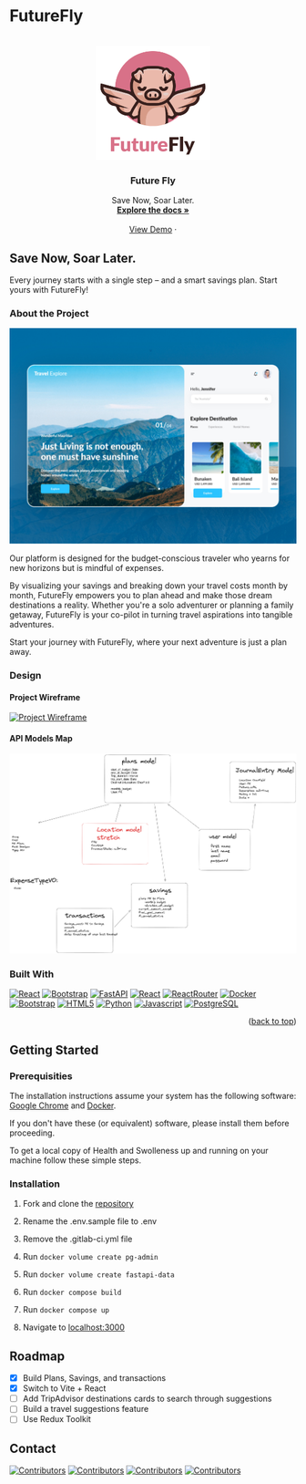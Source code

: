 # FutureFly

<!-- PROJECT LOGO -->
<br />
<div align="center">
  <a href="https://gitlab.com/team-10HR/travel-saver-app">
    <img src="images/futurefly_logo.svg" alt="Logo" width="200" height="200">
  </a>

  <h3 align="center">Future Fly</h3>

  <p align="center">
    Save Now, Soar Later.
    <br />
    <a href="https://gitlab.com/team-10HR/travel-saver-app"><strong>Explore the docs »</strong></a>
    <br />
    <br />
    <a href="https://gitlab.com/team-10HR/travel-saver-app">View Demo</a>
    ·
  </p>
</div>


## Save Now, Soar Later.

Every journey starts with a single step – and a smart savings plan. Start yours with FutureFly!

### About the Project

[![Project Name Screen Shot][project-screenshot]](https://gitlab.com/team-10HR/travel-saver-app)

Our platform is designed for the budget-conscious traveler who yearns for new horizons but is mindful of expenses.

By visualizing your savings and breaking down your travel costs month by month, FutureFly empowers you to plan ahead and make those dream destinations a reality. Whether you're a solo adventurer or planning a family getaway, FutureFly is your co-pilot in turning travel aspirations into tangible adventures.

Start your journey with FutureFly, where your next adventure is just a plan away.

### Design

#### Project Wireframe
[![Project Wireframe][FutureFly_wireframe]](https://gitlab.com/team-10HR/travel-saver-app)

#### API Models Map
[![Project API Models][FutureFly_API_Models]](https://gitlab.com/team-10HR/travel-saver-app)

### Built With

[![React][React.js]][React-url] [![Bootstrap][Bootstrap.com]][Bootstrap-url] [![FastAPI][Fastapi.tiangolo.com]][Fastapi-url] [![React][React.js]][React-url] [![ReactRouter][ReactRouter.com]][ReactRouter-url] [![Docker][Docker.com]][Docker-url] [![Bootstrap][Bootstrap.com]][Bootstrap-url] [![HTML5][HTML5.com]][HTML5-url] [![Python][Python.org]][Python-url] [![Javascript][Javascript.com]][Javascript-url] [![PostgreSQL][PostgreSQL.org]][PostgreSQL-url]


<p align="right">(<a href="#readme-top">back to top</a>)</p>

## Getting Started
### Prerequisities

The installation instructions assume your system has the following software: [Google Chrome](https://www.google.com/chrome/) and [Docker](https://www.docker.com/).

If you don't have these (or equivalent) software, please install them before proceeding.

To get a local copy of Health and Swolleness up and running on your machine follow these simple steps.

### Installation

1. Fork and clone the [repository](https://gitlab.com/the-stay-at-homies/module3-project-gamma)

2. Rename the .env.sample file to .env

3. Remove the .gitlab-ci.yml file

4. Run `docker volume create pg-admin`

5. Run `docker volume create fastapi-data`

6. Run `docker compose build`

7. Run `docker compose up`

8. Navigate to [localhost:3000](http://localhost:3000/)

## Roadmap

- [x] Build Plans, Savings, and transactions
- [x] Switch to Vite + React
- [ ] Add TripAdvisor destinations cards to search through suggestions
- [ ] Build a travel suggestions feature
- [ ] Use Redux Toolkit

## Contact

[![Contributors][britley-desir]][britley-url]
[![Contributors][dominick-cross]][dom-url]
[![Contributors][tamekia-n]][tamekia-url]
[![Contributors][jose-sirven]][jose-url]


<!-- MARKDOWN LINKS & IMAGES -->
<!-- https://www.markdownguide.org/basic-syntax/#reference-style-links -->
[project-screenshot]: images/futurefly_sameple.jpeg

[FutureFly_wireframe]: images/FutureFly-wireframe.png

[FutureFly_API_Models]: images/Futurefly_API_Model.png

[Fastapi.tiangolo.com]: https://img.shields.io/badge/Fastapi-009688?style=for-the-badge&logo=fastapi&logoColor=white
[FastAPI-url]: https://fastapi.tiangolo.com/

[React.js]: https://img.shields.io/badge/React-61DAFB?style=for-the-badge&logo=react&logoColor=white
[React-url]: https://reactjs.org/

[Bootstrap.com]: https://img.shields.io/badge/Bootstrap-7952B3?style=for-the-badge&logo=bootstrap&logoColor=white
[Bootstrap-url]: https://getbootstrap.com

[Docker.com]: https://img.shields.io/badge/Docker-2496ED?style=for-the-badge&logo=docker&logoColor=white
[Docker-url]: https://www.docker.com/

[HTML5.com]: https://img.shields.io/badge/HTML5-E34F26?style=for-the-badge&logo=html5&logoColor=white
[HTML5-url]: https://developer.mozilla.org/en-US/docs/Web/HTML

[Python.org]: https://img.shields.io/badge/Python-3776AB?style=for-the-badge&logo=python&logoColor=white
[Python-url]: https://www.python.org/

[Javascript.com]: https://img.shields.io/badge/JavaScript-F7DF1E?style=for-the-badge&logo=javascript&logoColor=white
[Javascript-url]: https://developer.mozilla.org/en-US/docs/Web/JavaScript

[PostgreSQL.org]: https://img.shields.io/badge/PostgreSQL-4169E1?style=for-the-badge&logo=postgresql&logoColor=white
[PostgreSQL-url]: https://www.postgresql.org/

[ReactRouter.com]: https://img.shields.io/badge/React_Router-CA4245?style=for-the-badge&logo=reactrouter&logoColor=white
[ReactRouter-url]: https://reactrouter.com/en/main

[britley-desir]: https://img.shields.io/badge/Britley_Desir-0A66C2?logo=linkedin&style=for-the-badge
[britley-url]: https://www.linkedin.com/in/britleydesir/

[jose-sirven]: https://img.shields.io/badge/Jose_Sirven-0A66C2?logo=linkedin&style=for-the-badge
[jose-url]: https://www.linkedin.com/in/joesirven/

[tamekia-n]: https://img.shields.io/badge/Tamekia_N.-0A66C2?logo=linkedin&style=for-the-badge
[tamekia-url]: https://www.linkedin.com/in/tamekia-n-95a15916a/

[dominick-cross]: https://img.shields.io/badge/Dominick_Cross-0A66C2?logo=linkedin&style=for-the-badge
[dom-url]: https://www.linkedin.com/in/dominick-cross/



<!--
## Install Extensions

- Prettier: <https://marketplace.visualstudio.com/items?itemName=esbenp.prettier-vscode>
- Black Formatter: <https://marketplace.visualstudio.com/items?itemName=ms-python.black-formatter>

## Deliverables

- [ ] Wire-frame diagrams
- [ ] API documentation
- [ ] Project is deployed to Caprover (BE, DB) & GitLab-pages (FE)
- [ ] GitLab issue board is setup and in use (or project management tool of choice)
- [ ] Journals

## Project layout

The layout of the project is just like all of the projects
you did with `docker-compose` in module #2. You will create
a directory in the root of the repository for each service
that you add to your project just like those previous
projects were setup.

### Directories

Several directories have been added to your project. The
directories `docs` and `journals` are places for you and
your team-mates to, respectively, put any documentation
about your project that you create and to put your
project-journal entries. See the _README.md_ file in each
directory for more info.

The other directories, `ghi` and `api`, are services, that
you can start building off of.

Inside of `ghi` is a minimal React app that has an "under
construction" page. It is setup similarly to all of the
other React projects that you have worked on.

Inside of `api` is a minimal FastAPI application.
"Where are all the files?" you might ask? Well, the
`main.py` file is the whole thing, and go take look inside
of it... There's not even much in there..., hmm? That is
FastAPI, we'll learn more about it in the coming days. Can
you figure out what this little web-application does even
though you haven't learned about FastAPI yet?

Also in `api` is a directory for your migrations.
If you choose to use PostgreSQL, then you'll want to use
migrations to control your database. Unlike Django, where
migrations were automatically created for you, you'll write
yours by hand using DDL. Don't worry about not knowing what
DDL means; we have you covered. There's a sample migration
in there that creates two tables so you can see what they
look like.

The Dockerfile and Dockerfile.dev run your migrations
for you automatically.

### Other files

The following project files have been created as a minimal
starting point. Please follow the guidance for each one for
a most successful project.

- `docker-compose.yaml`: there isn't much in here, just a
  **really** simple UI and FastAPI service. Add services
  (like a database) to this file as you did with previous
  projects in module #2.
- `.gitlab-ci.yml`: This is your "ci/cd" file where you will
  configure automated unit tests, code quality checks, and
  the building and deployment of your production system.
  Currently, all it does is deploy an "under construction"
  page to your production UI on GitLab and a sample backend
  to CapRover. We will learn much more about this file.
- `.gitignore`: This is a file that prevents unwanted files
  from getting added to your repository, files like
  `pyc` files, `__pycache__`, etc. We've set it up so that
  it has a good default configuration for Python projects.
- `.env.sample`: This file is a template to copy when
  creating environment variables for your team. Create a
  copy called `.env` and put your own passwords in here
  without fear of it being committed to git (see `.env`
  listed in `.gitignore`). You can also put team related
  environment variables in here, things like api and signing
  keys that shouldn't be committed; these should be
  duplicated in your deployed environments.

## How to complete the initial deploy

There will be further guidance on completing the initial
deployment, but it just consists of these steps:

### Setup GitLab repo/project

- make sure this project is in a group. If it isn't, stop
  now and move it to a GitLab group
- remove the fork relationship: In GitLab go to:

  Settings -> General -> Advanced -> Remove fork relationship

- add these GitLab CI/CD variables:
  - PUBLIC_URL : this is your gitlab pages URL
  - REACT_APP_API_HOST: enter "blank" for now

#### Your GitLab pages URL

You can't find this in GitLab until after you've done a deploy
but you can figure it out yourself from your GitLab project URL.

If this is your project URL

https://gitlab.com/GROUP_NAME/PROJECT_NAME

then your GitLab pages URL will be

https://GROUP_NAME.gitlab.io/PROJECT_NAME

### Initialize CapRover

1. Attain IP address and domain from an instructor
1. Follow the steps in the CD Cookbook in Learn.

### Update GitLab CI/CD variables

Copy the service URL for your CapRover service and then paste
that into the value for the REACT_APP_API_HOST CI/CD variable
in GitLab.

### Deploy it

Merge a change into main to kick off the initial deploy. Once the build pipeline
finishes you should be able to see an "under construction" page on your GitLab
pages site. -->
